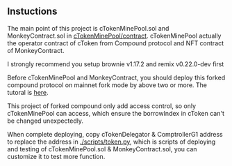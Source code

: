 
## Instuctions

The main point of this project is cTokenMinePool.sol and MonkeyContract.sol in [cTokenMinePool/contract](https://github.com/loophe/cTokenMinePool/tree/master/contracts). cTokenMinePool actually the operator contract of cToken from Compound protocol and NFT contract of MonkeyContract. 

I strongly recommend you setup brownie v1.17.2 and remix v0.22.0-dev first 

Before cTokenMinePool and MonkeyContract, you should deploy this forked compound protocol on mainnet fork mode by above two or more. The tutoral is [here](https://github.com/Dapp-Learning-DAO/Dapp-Learning/blob/main/defi/Compound/contract/Compound%E5%90%88%E7%BA%A6%E9%83%A8%E7%BD%B2.md).

This project of forked compound only add access control, so only cTokenMinePool can access, which ensure the borrowIndex in cToken can't be changed unexpectedly.

When complete deploying, copy cTokenDelegator & ComptrollerG1 address to replace the address in [./scripts/token.py](https://github.com/loophe/cTokenMinePool/blob/master/scripts/token.py), which is scripts of deploying and testing of cTokenMinePool.sol & MonkeyContract.sol, you can customize it to test more function.
